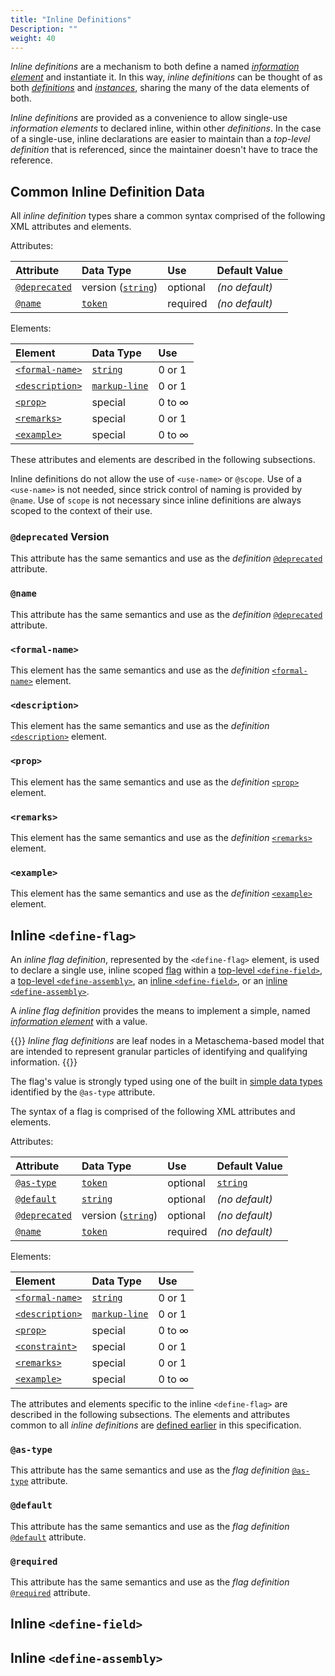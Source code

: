 ```yaml
---
title: "Inline Definitions"
Description: ""
weight: 40
---
```


*Inline definitions* are a mechanism to both define a named [*information element*](/specification/glossary/#information-element) and instantiate it. In this way, *inline definitions* can be thought of as both [*definitions*](/specification/syntax/definitions/) and [*instances*](/specification/syntax/instances/), sharing the many of the data elements of both.

*Inline definitions* are provided as a convenience to allow single-use *information elements* to declared inline, within other *definitions*. In the case of a single-use, inline declarations are easier to maintain than a *top-level definition* that is referenced, since the maintainer doesn't have to trace the reference.

## Common Inline Definition Data

All *inline definition* types share a common syntax comprised of the following XML attributes and elements.

Attributes:

| Attribute | Data Type | Use      | Default Value |
|:---       |:---       |:---      |:---           |
| [`@deprecated`](#deprecated-version) | version ([`string`](/specification/datatypes/#string)) | optional | *(no default)* |
| [`@name`](#name) | [`token`](/specification/datatypes/#token) | required | *(no default)* |

Elements:

| Element | Data Type | Use      |
|:---       |:---       |:---      |
| [`<formal-name>`](#formal-name) | [`string`](/specification/datatypes/#string) | 0 or 1 |
| [`<description>`](#description) | [`markup-line`](/specification/datatypes/#markup-line) | 0 or 1 |
| [`<prop>`](#prop) | special | 0 to ∞ |
| [`<remarks>`](#remarks) | special | 0 or 1 |
| [`<example>`](#example) | special | 0 to ∞ |

These attributes and elements are described in the following subsections.

Inline definitions do not allow the use of `<use-name>` or `@scope`. Use of a `<use-name>` is not needed, since strick control of naming is provided by `@name`. Use of `scope` is not necessary since inline definitions are always scoped to the context of their use.

### `@deprecated` Version

This attribute has the same semantics and use as the *definition* [`@deprecated`](/specification/syntax/definitions/#deprecated-version) attribute.

### `@name`

This attribute has the same semantics and use as the *definition* [`@deprecated`](/specification/syntax/definitions/#name) attribute.

### `<formal-name>`

This element has the same semantics and use as the *definition* [`<formal-name>`](/specification/syntax/definitions/#formal-name) element.

### `<description>`

This element has the same semantics and use as the *definition* [`<description>`](/specification/syntax/definitions/#description) element.

### `<prop>`

This element has the same semantics and use as the *definition* [`<prop>`](/specification/syntax/definitions/#prop) element.

### `<remarks>`

This element has the same semantics and use as the *definition* [`<remarks>`](/specification/syntax/definitions/#remarks) element.

### `<example>`

This element has the same semantics and use as the *definition* [`<example>`](/specification/syntax/definitions/#example) element.

## Inline `<define-flag>`

An *inline flag definition*, represented by the `<define-flag>` element, is used to declare a single use, inline scoped [flag](/specification/glossary/#flag) within a [top-level `<define-field>`](/specification/syntax/definitions/#top-level-define-field), a [top-level `<define-assembly>`](/specification/syntax/definitions/#top-level-define-assembly), an [inline `<define-field>`](#inline-define-field), or an [inline `<define-assembly>`](#inline-define-assembly).

A *inline flag definition* provides the means to implement a simple, named [*information element*](/specification/glossary/#information-element) with a value.

{{<callout>}}
*Inline flag definitions* are leaf nodes in a Metaschema-based model that are intended to represent granular particles of identifying and qualifying information.
{{</callout>}}

The flag's value is strongly typed using one of the built in [simple data types](/specification/datatypes/#simple-data-types) identified by the `@as-type` attribute.

The syntax of a flag is comprised of the following XML attributes and elements.

Attributes:

| Attribute | Data Type | Use      | Default Value |
|:---       |:---       |:---      |:---           |
| [`@as-type`](#as-type) | [`token`](/specification/datatypes/#token) | optional | [`string`](/specification/datatypes/#string) |
| [`@default`](#default) | [`string`](/specification/datatypes/#string) | optional | *(no default)* |
| [`@deprecated`](#deprecated-version) | version ([`string`](/specification/datatypes/#string)) | optional | *(no default)* |
| [`@name`](#name) | [`token`](/specification/datatypes/#token) | required | *(no default)* |

Elements:

| Element | Data Type | Use      |
|:---       |:---       |:---      |
| [`<formal-name>`](#formal-name) | [`string`](/specification/datatypes/#string) | 0 or 1 |
| [`<description>`](#description) | [`markup-line`](/specification/datatypes/#markup-line) | 0 or 1 |
| [`<prop>`](#prop) | special | 0 to ∞ |
| [`<constraint>`](/specification/syntax/constraints/#define-flag-constraints) | special | 0 or 1 |
| [`<remarks>`](#remarks) | special | 0 or 1 |
| [`<example>`](#example) | special | 0 to ∞ |

The attributes and elements specific to the inline `<define-flag>` are described in the following subsections. The elements and attributes common to all *inline definitions* are [defined earlier](#common-inline-definition-data) in this specification.

### `@as-type`

This attribute has the same semantics and use as the *flag definition* [`@as-type`](/specification/syntax/definitions/#as-type) attribute.

### `@default`

This attribute has the same semantics and use as the *flag definition* [`@default`](/specification/syntax/definitions/#default) attribute.

### `@required`

This attribute has the same semantics and use as the *flag definition* [`@required`](/specification/syntax/instances/#required) attribute.

## Inline `<define-field>`

## Inline `<define-assembly>`
